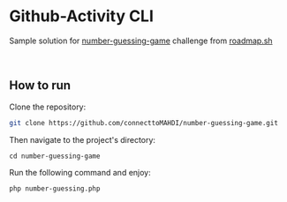 # Github-Activity CLI
Sample solution for [number-guessing-game](https://roadmap.sh/projects/number-guessing-game) challenge from [roadmap.sh](roadmap.sh)

<br>

## How to run
Clone the repository:

```bash
git clone https://github.com/connecttoMAHDI/number-guessing-game.git
```
Then navigate to the project's directory:
```
cd number-guessing-game
```

Run the following command and enjoy:
```bash
php number-guessing.php
``` 